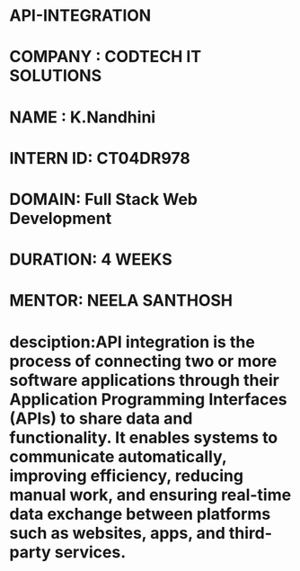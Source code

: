 # API-INTEGRATION
# COMPANY : CODTECH IT  SOLUTIONS
# NAME  : K.Nandhini
# INTERN ID: CT04DR978
# DOMAIN: Full Stack Web Development
# DURATION: 4 WEEKS
# MENTOR: NEELA SANTHOSH
# desciption:API integration is the process of connecting two or more software applications through their Application Programming Interfaces (APIs) to share data and functionality. It enables systems to communicate automatically, improving efficiency, reducing manual work, and ensuring real-time data exchange between platforms such as websites, apps, and third-party services.
